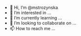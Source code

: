 - 👋 Hi, I’m @mstrozynska
- 👀 I’m interested in ...
- 🌱 I’m currently learning ...
- 💞️ I’m looking to collaborate on ...
- 📫 How to reach me ...

<!---
mstrozynska/mstrozynska is a ✨ special ✨ repository because its `README.md` (this file) appears on your GitHub profile.
You can click the Preview link to take a look at your changes.
--->
